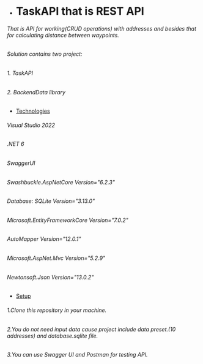 * # TaskAPI that is REST API 

###### That is API for working(CRUD operations) with addresses and besides that for calculating distance between waypoints.
###### Solution contains two project:
###### 1. TaskAPI 
###### 2. BackendData library

* [Technologies](#technologies)
###### Visual Studio 2022
###### .NET 6
###### SwaggerUI 
###### Swashbuckle.AspNetCore Version="6.2.3"
###### Database: SQLite Version="3.13.0"
###### Microsoft.EntityFrameworkCore Version="7.0.2" 
###### AutoMapper Version="12.0.1"
###### Microsoft.AspNet.Mvc Version="5.2.9"
###### Newtonsoft.Json Version="13.0.2"
* [Setup](#setup)
###### 1.Clone this repository in your machine.
###### 2.You do not need input data cause project include data preset.(10 addresses) and database.sqlite file.
###### 3.You can use Swagger UI and Postman for testing API.



